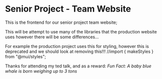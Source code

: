 # Senior Project - Team Website

This is the frontend for our senior project team website;

This will be attempt to use many of the libraries that the production website uses however
there will be some differences...

For example the production project uses this for styling, however this is deprecated and we should look at removing this!!!
//import { makeStyles } from "@mui/styles";

Thanks for attending my ted talk, and as a reward:
_Fun Fact: A baby blue whale is born weighing up to 3 tons_
